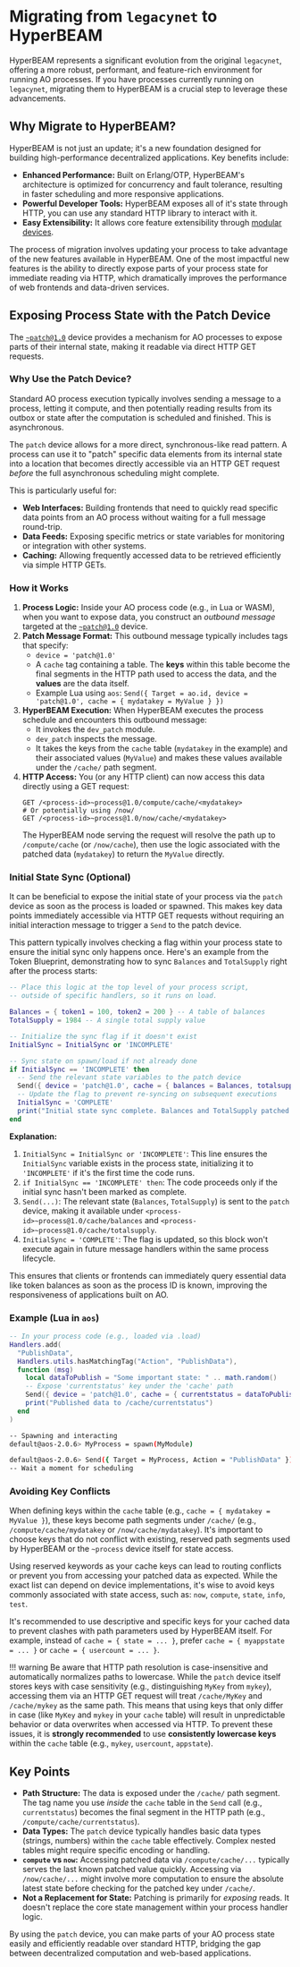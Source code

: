 # Migrating from `legacynet` to HyperBEAM

HyperBEAM represents a significant evolution from the original `legacynet`, offering a more robust, performant, and feature-rich environment for running AO processes. If you have processes currently running on `legacynet`, migrating them to HyperBEAM is a crucial step to leverage these advancements.

## Why Migrate to HyperBEAM?

HyperBEAM is not just an update; it's a new foundation designed for building high-performance decentralized applications. Key benefits include:

*   **Enhanced Performance:** Built on Erlang/OTP, HyperBEAM's architecture is optimized for concurrency and fault tolerance, resulting in faster scheduling and more responsive applications.
*   **Powerful Developer Tools:** HyperBEAM exposes all of it's state through HTTP, you can use any standard HTTP library to interact with it. 
*   **Easy Extensibility:** It allows core feature extensibility through [modular devices](../introduction/hyperbeam-devices.md).

The process of migration involves updating your process to take advantage of the new features available in HyperBEAM. One of the most impactful new features is the ability to directly expose parts of your process state for immediate reading via HTTP, which dramatically improves the performance of web frontends and data-driven services.

## Exposing Process State with the Patch Device

The [`~patch@1.0`](../resources/source-code/dev_patch.md) device provides a mechanism for AO processes to expose parts of their internal state, making it readable via direct HTTP GET requests.

### Why Use the Patch Device?

Standard AO process execution typically involves sending a message to a process, letting it compute, and then potentially reading results from its outbox or state after the computation is scheduled and finished. This is asynchronous.

The `patch` device allows for a more direct, synchronous-like read pattern. A process can use it to "patch" specific data elements from its internal state into a location that becomes directly accessible via an HTTP GET request *before* the full asynchronous scheduling might complete.

This is particularly useful for:

*   **Web Interfaces:** Building frontends that need to quickly read specific data points from an AO process without waiting for a full message round-trip.
*   **Data Feeds:** Exposing specific metrics or state variables for monitoring or integration with other systems.
*   **Caching:** Allowing frequently accessed data to be retrieved efficiently via simple HTTP GETs.

### How it Works

1.  **Process Logic:** Inside your AO process code (e.g., in Lua or WASM), when you want to expose data, you construct an *outbound message* targeted at the [`~patch@1.0`](../resources/source-code/dev_patch.md) device.
2.  **Patch Message Format:** This outbound message typically includes tags that specify:
    *   `device = 'patch@1.0'`
    *   A `cache` tag containing a table. The **keys** within this table become the final segments in the HTTP path used to access the data, and the **values** are the data itself.
    *   Example Lua using `aos`: `Send({ Target = ao.id, device = 'patch@1.0', cache = { mydatakey = MyValue } })`
3.  **HyperBEAM Execution:** When HyperBEAM executes the process schedule and encounters this outbound message:
    *   It invokes the `dev_patch` module.
    *   `dev_patch` inspects the message.
    *   It takes the keys from the `cache` table (`mydatakey` in the example) and their associated values (`MyValue`) and makes these values available under the `/cache/` path segment.
4.  **HTTP Access:** You (or any HTTP client) can now access this data directly using a GET request:
    ```
    GET /<process-id>~process@1.0/compute/cache/<mydatakey>
    # Or potentially using /now/
    GET /<process-id>~process@1.0/now/cache/<mydatakey>
    ```
    The HyperBEAM node serving the request will resolve the path up to `/compute/cache` (or `/now/cache`), then use the logic associated with the patched data (`mydatakey`) to return the `MyValue` directly.

### Initial State Sync (Optional)

It can be beneficial to expose the initial state of your process via the `patch` device as soon as the process is loaded or spawned. This makes key data points immediately accessible via HTTP GET requests without requiring an initial interaction message to trigger a `Send` to the patch device.

This pattern typically involves checking a flag within your process state to ensure the initial sync only happens once. Here's an example from the Token Blueprint, demonstrating how to sync `Balances` and `TotalSupply` right after the process starts:

```lua
-- Place this logic at the top level of your process script, 
-- outside of specific handlers, so it runs on load.

Balances = { token1 = 100, token2 = 200 } -- A table of balances
TotalSupply = 1984 -- A single total supply value

-- Initialize the sync flag if it doesn't exist
InitialSync = InitialSync or 'INCOMPLETE'

-- Sync state on spawn/load if not already done
if InitialSync == 'INCOMPLETE' then
  -- Send the relevant state variables to the patch device
  Send({ device = 'patch@1.0', cache = { balances = Balances, totalsupply = TotalSupply } })
  -- Update the flag to prevent re-syncing on subsequent executions
  InitialSync = 'COMPLETE'
  print("Initial state sync complete. Balances and TotalSupply patched.")
end
```

**Explanation:**

1.  `InitialSync = InitialSync or 'INCOMPLETE'`: This line ensures the `InitialSync` variable exists in the process state, initializing it to `'INCOMPLETE'` if it's the first time the code runs.
2.  `if InitialSync == 'INCOMPLETE' then`: The code proceeds only if the initial sync hasn't been marked as complete.
3.  `Send(...)`: The relevant state (`Balances`, `TotalSupply`) is sent to the `patch` device, making it available under `<process-id>~process@1.0/cache/balances` and `<process-id>~process@1.0/cache/totalsupply`.
4.  `InitialSync = 'COMPLETE'`: The flag is updated, so this block won't execute again in future message handlers within the same process lifecycle.

This ensures that clients or frontends can immediately query essential data like token balances as soon as the process ID is known, improving the responsiveness of applications built on AO.

### Example (Lua in `aos`)

```lua
-- In your process code (e.g., loaded via .load)
Handlers.add(
  "PublishData",
  Handlers.utils.hasMatchingTag("Action", "PublishData"),
  function (msg)
    local dataToPublish = "Some important state: " .. math.random()
    -- Expose 'currentstatus' key under the 'cache' path
    Send({ device = 'patch@1.0', cache = { currentstatus = dataToPublish } })
    print("Published data to /cache/currentstatus")
  end
)
```

```bash
-- Spawning and interacting
default@aos-2.0.6> MyProcess = spawn(MyModule)

default@aos-2.0.6> Send({ Target = MyProcess, Action = "PublishData" })
-- Wait a moment for scheduling
```

### Avoiding Key Conflicts

When defining keys within the `cache` table (e.g., `cache = { mydatakey = MyValue }`), these keys become path segments under `/cache/` (e.g., `/compute/cache/mydatakey` or `/now/cache/mydatakey`). It's important to choose keys that do not conflict with existing, reserved path segments used by HyperBEAM or the `~process` device itself for state access.

Using reserved keywords as your cache keys can lead to routing conflicts or prevent you from accessing your patched data as expected. While the exact list can depend on device implementations, it's wise to avoid keys commonly associated with state access, such as: `now`, `compute`, `state`, `info`, `test`.

It's recommended to use descriptive and specific keys for your cached data to prevent clashes with path parameters used by HyperBEAM itself. For example, instead of `cache = { state = ... }`, prefer `cache = { myappstate = ... }` or `cache = { usercount = ... }`.

!!! warning
    Be aware that HTTP path resolution is case-insensitive and automatically normalizes paths to lowercase. While the `patch` device itself stores keys with case sensitivity (e.g., distinguishing `MyKey` from `mykey`), accessing them via an HTTP GET request will treat `/cache/MyKey` and `/cache/mykey` as the same path. This means that using keys that only differ in case (like `MyKey` and `mykey` in your `cache` table) will result in unpredictable behavior or data overwrites when accessed via HTTP. To prevent these issues, it is **strongly recommended** to use **consistently lowercase keys** within the `cache` table (e.g., `mykey`, `usercount`, `appstate`).

## Key Points

*   **Path Structure:** The data is exposed under the `/cache/` path segment. The tag name you use *inside* the `cache` table in the `Send` call (e.g., `currentstatus`) becomes the final segment in the HTTP path (e.g., `/compute/cache/currentstatus`).
*   **Data Types:** The `patch` device typically handles basic data types (strings, numbers) within the `cache` table effectively. Complex nested tables might require specific encoding or handling.
*   **`compute` vs `now`:** Accessing patched data via `/compute/cache/...` typically serves the last known patched value quickly. Accessing via `/now/cache/...` might involve more computation to ensure the absolute latest state before checking for the patched key under `/cache/`.
*   **Not a Replacement for State:** Patching is primarily for *exposing* reads. It doesn't replace the core state management within your process handler logic.

By using the `patch` device, you can make parts of your AO process state easily and efficiently readable over standard HTTP, bridging the gap between decentralized computation and web-based applications.